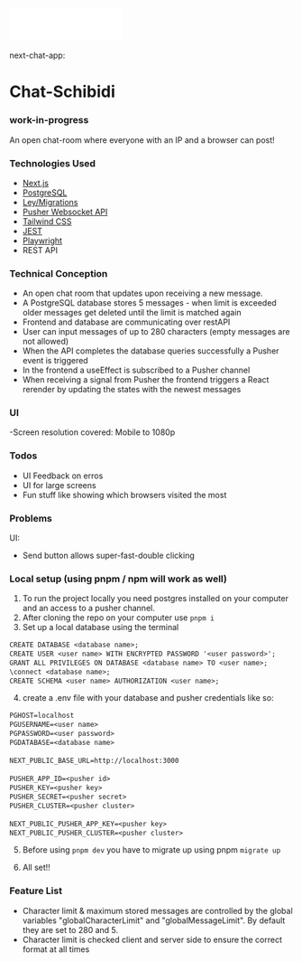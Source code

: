 <img src="https://github.com/lovephimu/next-chat-app/raw/main/public/chat_logo_markup.png" alt="Chat Logo" width="200" height="auto">

next-chat-app:

# Chat-Schibidi

### work-in-progress

An open chat-room where everyone with an IP and a browser can post!

### Technologies Used

- [Next.js](https://nextjs.org/)
- [PostgreSQL](https://www.postgresql.org/)
- [Ley/Migrations](https://github.com/lukeed/ley)
- [Pusher Websocket API](https://pusher.com/)
- [Tailwind CSS](https://tailwindcss.com/)
- [JEST](https://jestjs.io/)
- [Playwright](https://playwright.dev/)
- REST API

### Technical Conception

- An open chat room that updates upon receiving a new message.
- A PostgreSQL database stores 5 messages - when limit is exceeded older messages get deleted until the limit is matched again
- Frontend and database are communicating over restAPI
- User can input messages of up to 280 characters (empty messages are not allowed)
- When the API completes the database queries successfully a Pusher event is triggered
- In the frontend a useEffect is subscribed to a Pusher channel
- When receiving a signal from Pusher the frontend triggers a React rerender by updating the states with the newest messages

### UI

-Screen resolution covered: Mobile to 1080p

### Todos

- UI Feedback on erros
- UI for large screens
- Fun stuff like showing which browsers visited the most

### Problems

UI:

- Send button allows super-fast-double clicking

### Local setup (using pnpm / npm will work as well)

1. To run the project locally you need postgres installed on your computer and an access to a pusher channel.
2. After cloning the repo on your computer use `pnpm i`
3. Set up a local database using the terminal

```
CREATE DATABASE <database name>;
CREATE USER <user name> WITH ENCRYPTED PASSWORD '<user password>';
GRANT ALL PRIVILEGES ON DATABASE <database name> TO <user name>;
\connect <database name>;
CREATE SCHEMA <user name> AUTHORIZATION <user name>;
```

4. create a .env file with your database and pusher credentials like so:

```
PGHOST=localhost
PGUSERNAME=<user name>
PGPASSWORD=<user password>
PGDATABASE=<database name>

NEXT_PUBLIC_BASE_URL=http://localhost:3000

PUSHER_APP_ID=<pusher id>
PUSHER_KEY=<pusher key>
PUSHER_SECRET=<pusher secret>
PUSHER_CLUSTER=<pusher cluster>

NEXT_PUBLIC_PUSHER_APP_KEY=<pusher key>
NEXT_PUBLIC_PUSHER_CLUSTER=<pusher cluster>
```

5. Before using `pnpm dev` you have to migrate up using pnpm `migrate up`

6. All set!!

### Feature List

- Character limit & maximum stored messages are controlled by the global variables "globalCharacterLimit" and "globalMessageLimit". By default they are set to 280 and 5.
- Character limit is checked client and server side to ensure the correct format at all times
